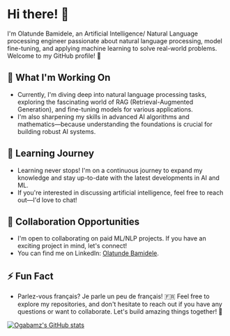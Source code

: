 
# Hi there! 👋

I'm Olatunde Bamidele, an Artificial Intelligence/ Natural Language processing engineer passionate about natural language processing, model fine-tuning, and applying machine learning to solve real-world problems. Welcome to my GitHub profile! 🚀

## 🔭 What I'm Working On

- Currently, I'm diving deep into natural language processing tasks, exploring the fascinating world of RAG (Retrieval-Augmented Generation), and fine-tuning models for various applications.
- I'm also sharpening my skills in advanced AI algorithms and mathematics—because understanding the foundations is crucial for building robust AI systems.

## 🌱 Learning Journey
- Learning never stops! I'm on a continuous journey to expand my knowledge and stay up-to-date with the latest developments in AI and ML.
- If you're interested in discussing artificial intelligence, feel free to reach out—I'd love to chat!

## 👯 Collaboration Opportunities
- I'm open to collaborating on paid ML/NLP projects. If you have an exciting project in mind, let's connect!
- You can find me on LinkedIn: [Olatunde Bamidele](https://www.linkedin.com/in/olatunde-bamidele).

## ⚡ Fun Fact
- Parlez-vous français? Je parle un peu de français! 🇫🇷
Feel free to explore my repositories, and don't hesitate to reach out if you have any questions or want to collaborate. Let's build amazing things together! 🌟

[![Ogabamz's GitHub stats](https://github-readme-stats.vercel.app/api?username=Ogabamz)](https://github.com/ogabamz/github-readme-stats)


